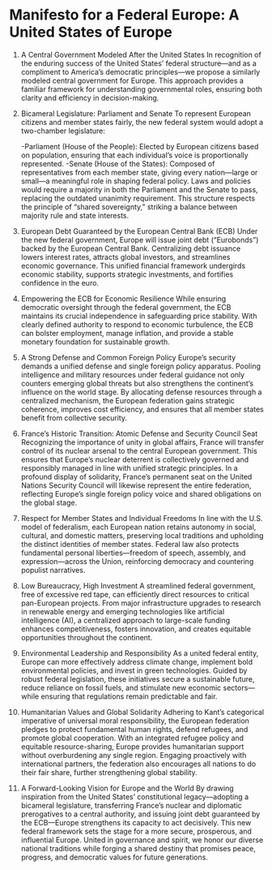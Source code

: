 # Manifesto for a Federal Europe: A United States of Europe
1. A Central Government Modeled After the United States
In recognition of the enduring success of the United States’ federal structure—and as a compliment to America’s democratic principles—we propose a similarly modeled central government for Europe. This approach provides a familiar framework for understanding governmental roles, ensuring both clarity and efficiency in decision-making.

2. Bicameral Legislature: Parliament and Senate
To represent European citizens and member states fairly, the new federal system would adopt a two-chamber legislature:

     -Parliament (House of the People): Elected by European citizens based on population, ensuring that each individual’s voice is proportionally represented.
     -Senate (House of the States): Composed of representatives from each member state, giving every nation—large or small—a meaningful role in shaping federal policy.
Laws and policies would require a majority in both the Parliament and the Senate to pass, replacing the outdated unanimity requirement. This structure respects the principle of “shared sovereignty,” striking a balance between majority rule and state interests.

3. European Debt Guaranteed by the European Central Bank (ECB)
Under the new federal government, Europe will issue joint debt (“Eurobonds”) backed by the European Central Bank. Centralizing debt issuance lowers interest rates, attracts global investors, and streamlines economic governance. This unified financial framework undergirds economic stability, supports strategic investments, and fortifies confidence in the euro.

4. Empowering the ECB for Economic Resilience
While ensuring democratic oversight through the federal government, the ECB maintains its crucial independence in safeguarding price stability. With clearly defined authority to respond to economic turbulence, the ECB can bolster employment, manage inflation, and provide a stable monetary foundation for sustainable growth.

5. A Strong Defense and Common Foreign Policy
Europe’s security demands a unified defense and single foreign policy apparatus. Pooling intelligence and military resources under federal guidance not only counters emerging global threats but also strengthens the continent’s influence on the world stage. By allocating defense resources through a centralized mechanism, the European federation gains strategic coherence, improves cost efficiency, and ensures that all member states benefit from collective security.

6. France’s Historic Transition: Atomic Defense and Security Council Seat
Recognizing the importance of unity in global affairs, France will transfer control of its nuclear arsenal to the central European government. This ensures that Europe’s nuclear deterrent is collectively governed and responsibly managed in line with unified strategic principles. In a profound display of solidarity, France’s permanent seat on the United Nations Security Council will likewise represent the entire federation, reflecting Europe’s single foreign policy voice and shared obligations on the global stage.

7. Respect for Member States and Individual Freedoms
In line with the U.S. model of federalism, each European nation retains autonomy in social, cultural, and domestic matters, preserving local traditions and upholding the distinct identities of member states. Federal law also protects fundamental personal liberties—freedom of speech, assembly, and expression—across the Union, reinforcing democracy and countering populist narratives.

8. Low Bureaucracy, High Investment
A streamlined federal government, free of excessive red tape, can efficiently direct resources to critical pan-European projects. From major infrastructure upgrades to research in renewable energy and emerging technologies like artificial intelligence (AI), a centralized approach to large-scale funding enhances competitiveness, fosters innovation, and creates equitable opportunities throughout the continent.

9. Environmental Leadership and Responsibility
As a united federal entity, Europe can more effectively address climate change, implement bold environmental policies, and invest in green technologies. Guided by robust federal legislation, these initiatives secure a sustainable future, reduce reliance on fossil fuels, and stimulate new economic sectors—while ensuring that regulations remain predictable and fair.

10. Humanitarian Values and Global Solidarity
Adhering to Kant’s categorical imperative of universal moral responsibility, the European federation pledges to protect fundamental human rights, defend refugees, and promote global cooperation. With an integrated refugee policy and equitable resource-sharing, Europe provides humanitarian support without overburdening any single region. Engaging proactively with international partners, the federation also encourages all nations to do their fair share, further strengthening global stability.

11. A Forward-Looking Vision for Europe and the World
By drawing inspiration from the United States’ constitutional legacy—adopting a bicameral legislature, transferring France’s nuclear and diplomatic prerogatives to a central authority, and issuing joint debt guaranteed by the ECB—Europe strengthens its capacity to act decisively. This new federal framework sets the stage for a more secure, prosperous, and influential Europe. United in governance and spirit, we honor our diverse national traditions while forging a shared destiny that promises peace, progress, and democratic values for future generations.

